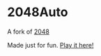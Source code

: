 # 2048Auto
A fork of [2048](http://gabrielecirulli.github.io/2048/)

Made just for fun. [Play it here!](https://jimjam019283.github.io/2048Auto/)

